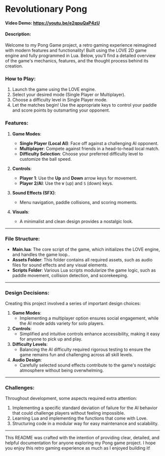 # Revolutionary Pong
#### Video Demo: https://youtu.be/e2qpuQaP4zU
#### Description:
Welcome to my Pong Game project, a retro gaming experience reimagined with modern features and functionality! Built using the LOVE 2D game engine and fully programmed in Lua. Below, you’ll find a detailed overview of the game's mechanics, features, and the thought process behind its creation.

### How to Play:
1. Launch the game using the LOVE engine.
2. Select your desired mode (Single Player or Multiplayer).
3. Choose a difficulty level in Single Player mode.
4. Let the matches begin! Use the appropriate keys to control your paddle and score points by outsmarting your opponent.

### Features:
1. **Game Modes**:
   - **Single Player (Local AI)**: Face off against a challenging AI opponent.
   - **Multiplayer**: Compete against friends in a head-to-head local match.
   - **Difficulty Selection**: Choose your preferred difficulty level to customize the ball speed.

2. **Controls**:
   - **Player 1**: Use the **Up** and **Down** arrow keys for movement.
   - **Player 2/AI**: Use the `W` (up) and `S` (down) keys.

3. **Sound Effects (SFX)**:
   - Menu navigation, paddle collisions, and scoring moments.

4. **Visuals**:
   - A minimalist and clean design provides a nostalgic look.

---

### File Structure:
- **Main.lua**: The core script of the game, which initializes the LOVE engine, and handles the game loop..
- **Assets Folder**: This folder contains all required assets, such as audio files for sound effects and any visual elements.
- **Scripts Folder**: Various Lua scripts modularize the game logic, such as paddle movement, collision detection, and scorekeeping.

---

### Design Decisions:
Creating this project involved a series of important design choices:
1. **Game Modes**:
   - Implementing a multiplayer option ensures social engagement, while the AI mode adds variety for solo players.
2. **Controls**:
   - Simplified and intuitive controls enhance accessibility, making it easy for anyone to pick up and play.
3. **Difficulty Levels**:
   - Balancing the AI difficulty required rigorous testing to ensure the game remains fun and challenging across all skill levels.
4. **Audio Design**:
   - Carefully selected sound effects contribute to the game's nostalgic atmosphere without being overwhelming.

---

### Challenges:
Throughout development, some aspects required extra attention:
1. Implementing a specific standard deviation of failure for the AI behavior that could challenge players without feeling impossible.
2. Learning Lua and implementing the functions that come with Love.
3. Structuring code in a modular way for easy maintenance and scalability.

---

This README was crafted with the intention of providing clear, detailed, and helpful documentation for anyone exploring my Pong game project. I hope you enjoy this retro gaming experience as much as I enjoyed building it!